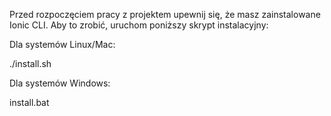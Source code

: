 

Przed rozpoczęciem pracy z projektem upewnij się, że masz zainstalowane Ionic CLI. Aby to zrobić, uruchom poniższy skrypt instalacyjny:

Dla systemów Linux/Mac:

./install.sh

Dla systemów Windows:

install.bat
